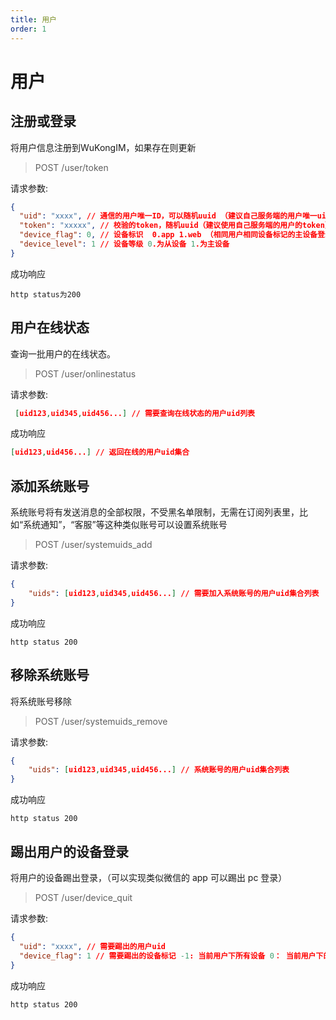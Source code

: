 ```yaml
---
title: 用户
order: 1
---
```


# 用户

## 注册或登录

将用户信息注册到WuKongIM，如果存在则更新

> POST /user/token

请求参数:

```json
{
  "uid": "xxxx", // 通信的用户唯一ID，可以随机uuid （建议自己服务端的用户唯一uid） （WuKongIMSDK需要）
  "token": "xxxxx", // 校验的token，随机uuid（建议使用自己服务端的用户的token）（WuKongIMSDK需要）
  "device_flag": 0, // 设备标识  0.app 1.web （相同用户相同设备标记的主设备登录会互相踢，从设备将共存）
  "device_level": 1 // 设备等级 0.为从设备 1.为主设备
}
```

成功响应

```
http status为200
```

## 用户在线状态

查询一批用户的在线状态。

> POST /user/onlinestatus

请求参数:

```json
 [uid123,uid345,uid456...] // 需要查询在线状态的用户uid列表

```

成功响应

```json
[uid123,uid456...] // 返回在线的用户uid集合
```

## 添加系统账号

系统账号将有发送消息的全部权限，不受黑名单限制，无需在订阅列表里，比如“系统通知”，“客服”等这种类似账号可以设置系统账号

> POST /user/systemuids_add

请求参数:

```json
{
    "uids": [uid123,uid345,uid456...] // 需要加入系统账号的用户uid集合列表
}

```

成功响应

```
http status 200
```

## 移除系统账号

将系统账号移除

> POST /user/systemuids_remove

请求参数:

```json
{
    "uids": [uid123,uid345,uid456...] // 系统账号的用户uid集合列表
}
```

成功响应

```
http status 200
```

## 踢出用户的设备登录

将用户的设备踢出登录，（可以实现类似微信的 app 可以踢出 pc 登录）

> POST /user/device_quit

请求参数:

```json
{
  "uid": "xxxx", // 需要踢出的用户uid
  "device_flag": 1 // 需要踢出的设备标记 -1: 当前用户下所有设备 0： 当前用户下的app 1： 当前用户下的web 2： 当前用户下的pc
}
```

成功响应

```
http status 200
```
